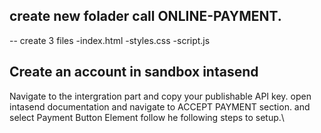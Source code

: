 ## create new folader call ONLINE-PAYMENT.

-- create 3 files
  -index.html
  -styles.css
  -script.js


 ## Create an account in sandbox intasend
 Navigate to the intergration part and copy your publishable API key.
 open intasend documentation and navigate to ACCEPT PAYMENT section.
 and select Payment Button Element
 follow he following steps to setup.\
 

